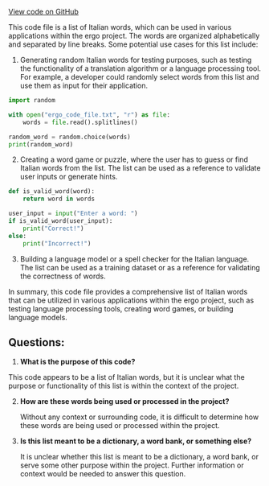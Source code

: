 [View code on GitHub](https://github.com/ergoplatform/ergo/target/streams/_global/assemblyOption/_global/streams/assembly/0abaa641c7aea8792e96181269c79ae011a15a7a_dir/wordlist/italian.txt)

This code file is a list of Italian words, which can be used in various applications within the ergo project. The words are organized alphabetically and separated by line breaks. Some potential use cases for this list include:

1. Generating random Italian words for testing purposes, such as testing the functionality of a translation algorithm or a language processing tool. For example, a developer could randomly select words from this list and use them as input for their application.

```python
import random

with open("ergo_code_file.txt", "r") as file:
    words = file.read().splitlines()

random_word = random.choice(words)
print(random_word)
```

2. Creating a word game or puzzle, where the user has to guess or find Italian words from the list. The list can be used as a reference to validate user inputs or generate hints.

```python
def is_valid_word(word):
    return word in words

user_input = input("Enter a word: ")
if is_valid_word(user_input):
    print("Correct!")
else:
    print("Incorrect!")
```

3. Building a language model or a spell checker for the Italian language. The list can be used as a training dataset or as a reference for validating the correctness of words.

In summary, this code file provides a comprehensive list of Italian words that can be utilized in various applications within the ergo project, such as testing language processing tools, creating word games, or building language models.
## Questions: 
 1. **What is the purpose of this code?**

   This code appears to be a list of Italian words, but it is unclear what the purpose or functionality of this list is within the context of the project.

2. **How are these words being used or processed in the project?**

   Without any context or surrounding code, it is difficult to determine how these words are being used or processed within the project.

3. **Is this list meant to be a dictionary, a word bank, or something else?**

   It is unclear whether this list is meant to be a dictionary, a word bank, or serve some other purpose within the project. Further information or context would be needed to answer this question.